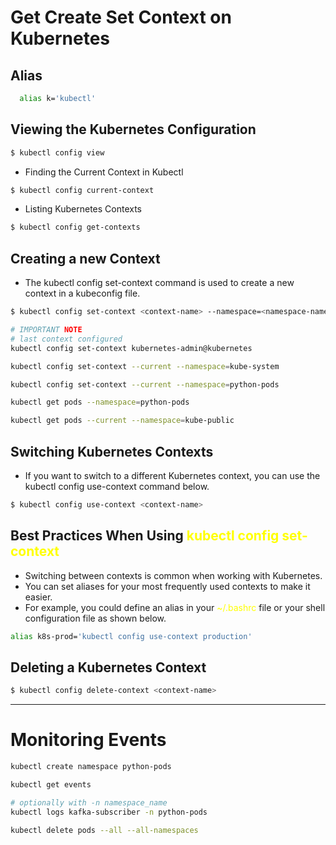 # Get Create Set Context on Kubernetes

## Alias
```bash
  alias k='kubectl'
```

## Viewing the Kubernetes Configuration
```bash
$ kubectl config view
```
* Finding the Current Context in Kubectl
```bash
$ kubectl config current-context
```
* Listing Kubernetes Contexts
```bash
$ kubectl config get-contexts
```
## Creating a new Context
* The kubectl config set-context command is used to create a new context in a kubeconfig file.
```bash
$ kubectl config set-context <context-name> --namespace=<namespace-name> --user=<user-name> --cluster=<cluster-name>

# IMPORTANT NOTE
# last context configured
kubectl config set-context kubernetes-admin@kubernetes 

kubectl config set-context --current --namespace=kube-system

kubectl config set-context --current --namespace=python-pods

kubectl get pods --namespace=python-pods 

kubectl get pods --current --namespace=kube-public 


```

## Switching Kubernetes Contexts
* If you want to switch to a different Kubernetes context, you can use the kubectl config use-context command below.
```bash
$ kubectl config use-context <context-name>
```
## Best Practices When Using <span style="color: yellow;">kubectl config set-context</span>
* Switching between contexts is common when working with Kubernetes. 
* You can set aliases for your most frequently used contexts to make it easier. 
* For example, you could define an alias in your <span style="color: yellow;">~/.bashrc</span> file or your shell configuration file as shown below.
```bash
alias k8s-prod='kubectl config use-context production'
```
## Deleting a Kubernetes Context
```bash
$ kubectl config delete-context <context-name>

```

----------------------------------------------------------------
 # Monitoring Events
 ```bash
 kubectl create namespace python-pods

 kubectl get events

# optionally with -n namespace_name
 kubectl logs kafka-subscriber -n python-pods

 kubectl delete pods --all --all-namespaces

 ```


